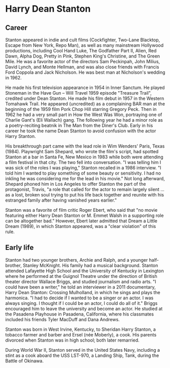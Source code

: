 # Harry Dean Stanton

## Career
Stanton appeared in indie and cult films (Cockfighter, Two-Lane Blacktop, Escape from New York, Repo Man), as well as many mainstream Hollywood productions, including Cool Hand Luke, The Godfather Part II, Alien, Red Dawn, Alpha Dog, Pretty in Pink, Stephen King's Christine, and The Green Mile. He was a favorite actor of the directors Sam Peckinpah, John Milius, David Lynch, and Monte Hellman, and was also close friends with Francis Ford Coppola and Jack Nicholson. He was best man at Nicholson's wedding in 1962.

He made his first television appearance in 1954 in Inner Sanctum. He played Stoneman in the Have Gun – Will Travel 1959 episode "Treasure Trail", credited under Dean Stanton. He made his film debut in 1957 in the Western Tomahawk Trail. He appeared (uncredited) as a complaining BAR man at the beginning of the 1959 film Pork Chop Hill starring Gregory Peck. Then in 1962 he had a very small part in How the West Was Won, portraying one of Charlie Gant's (Eli Wallach) gang. The following year he had a minor role as a poetry-reciting beatnik in The Man from the Diner's Club. Early in his career he took the name Dean Stanton to avoid confusion with the actor Harry Stanton.

His breakthrough part came with the lead role in Wim Wenders' Paris, Texas (1984). Playwright Sam Shepard, who wrote the film's script, had spotted Stanton at a bar in Santa Fe, New Mexico in 1983 while both were attending a film festival in that city. The two fell into conversation. "I was telling him I was sick of the roles I was playing," Stanton recalled in a 1986 interview. "I told him I wanted to play something of some beauty or sensitivity. I had no inkling he was considering me for the lead in his movie." Not long afterward, Shepard phoned him in Los Angeles to offer Stanton the part of the protagonist, Travis, "a role that called for the actor to remain largely silent ... as a lost, broken soul trying to put his life back together and reunite with his estranged family after having vanished years earlier."

Stanton was a favorite of film critic Roger Ebert, who said that "no movie featuring either Harry Dean Stanton or M. Emmet Walsh in a supporting role can be altogether bad." However, Ebert later admitted that Dream a Little Dream (1989), in which Stanton appeared, was a "clear violation" of this rule.

## Early life

Stanton had two younger brothers, Archie and Ralph, and a younger half-brother, Stanley McKnight. His family had a musical background. Stanton attended Lafayette High School and the University of Kentucky in Lexington where he performed at the Guignol Theatre under the direction of British theater director Wallace Briggs, and studied journalism and radio arts. "I could have been a writer," he told an interviewer in a 2011 documentary, Harry Dean Stanton: Crossing Mulholland, in which he sings and plays the harmonica. "I had to decide if I wanted to be a singer or an actor. I was always singing. I thought if I could be an actor, I could do all of it." Briggs encouraged him to leave the university and become an actor. He studied at the Pasadena Playhouse in Pasadena, California, where his classmates included his friends Tyler MacDuff and Dana Andrews.

Stanton was born in West Irvine, Kentucky, to Sheridan Harry Stanton, a tobacco farmer and barber and Ersel (née Moberly), a cook. His parents divorced when Stanton was in high school; both later remarried.

During World War II, Stanton served in the United States Navy, including a stint as a cook aboard the USS LST-970, a Landing Ship, Tank, during the Battle of Okinawa.
